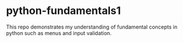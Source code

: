 # python-fundamentals1
This repo demonstrates my understanding of fundamental concepts in python such as menus and input validation.
